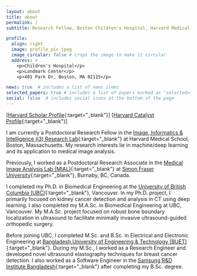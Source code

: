 ```yaml
---
layout: about
title: about
permalink: /
subtitle: Research Fellow, Boston Children's Hospital, Harvard Medical School #<a href='#'>Affiliations</a>. Address. Contacts. Moto. Etc.

profile:
  align: right
  image: profile_pic.jpeg
  image_circular: false # crops the image to make it circular
  address: >
    <p>Children's Hospital</p>
    <p>Landmark Center</p>
    <p>401 Park Dr, Boston, MA 02115</p>

news: true  # includes a list of news items
selected_papers: true # includes a list of papers marked as "selected={true}"
social: false  # includes social icons at the bottom of the page
---
```


[[Harvard Scholar Profile](https://scholar.harvard.edu/arafat){:target="_blank"}] [[Harvard Catalyst Profile](https://connects.catalyst.harvard.edu/Profiles/display/Person/201410){:target="_blank"}]

I am currently a Postdoctoral Research Fellow in the [Image, Informatics & Intelligence (i3) Research Lab](https://projects.iq.harvard.edu/i3-lab){:target="_blank"} at Harvard Medical School, Boston, Massachusetts. My research interests lie in machine/deep learning and its application to medical image analysis. 

Previously, I worked as a Postdoctoral Research Associate in the [Medical Image Analysis Lab (MIAL)](https://www.medicalimageanalysis.com/){:target="_blank"} at [Simon Fraser University](https://www.sfu.ca/computing.html){:target="_blank"}, Burnaby, BC, Canada.

I completed my Ph.D. in Biomedical Engineering at the [University of British Columbia (UBC)](https://bisicl.ece.ubc.ca/){:target="_blank"}, Vancouver. In my Ph.D. project, I primarily focused on kidney cancer detection and analysis in CT using deep learning. I also completed my M.A.Sc. in Biomedical Engineering at UBC, Vancouver. My M.A.Sc. project focused on robust bone boundary localization in ultrasound to facilitate minimally invasive ultrasound-guided orthopedic surgery.

Before joining UBC, I completed M.Sc. and B.Sc. in Electrical and Electronic Engineering at [Bangladesh University of Engineering & Technology (BUET)](https://www.buet.ac.bd/web/){:target="_blank"}. During my M.Sc., I worked as a Research Engineer and developed novel ultrasound elastography techniques for breast cancer detection. I also worked as a Software Engineer in the [Samsung R&D Institute Bangladesh](https://research.samsung.com/srbd){:target="_blank"} after completing my B.Sc. degree.
